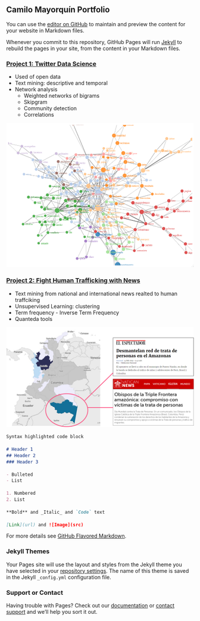 ## Camilo Mayorquín Portfolio

You can use the [editor on GitHub](https://github.com/FoxHound112263/PortfolioCM/edit/master/README.md) to maintain and preview the content for your website in Markdown files.

Whenever you commit to this repository, GitHub Pages will run [Jekyll](https://jekyllrb.com/) to rebuild the pages in your site, from the content in your Markdown files.

### [Project 1: Twitter Data Science](https://github.com/FoxHound112263/TwitterPeaceCol)
* Used of open data
* Text mining: descriptive and temporal
* Network analysis
  - Weighted networks of bigrams
  - Skipgram
  - Community detection
  - Correlations

![](/images/community.png)


### [Project 2: Fight Human Trafficking with News](https://github.com/FoxHound112263/DataJam2019-HF)
* Text mining from national and international news realted to human traffciking
* Unsupervised Learning: clustering
* Term frequency - Inverse Term Frequency
* Quanteda tools

![](/images/find.png)

```markdown
Syntax highlighted code block

# Header 1
## Header 2
### Header 3

- Bulleted
- List

1. Numbered
2. List

**Bold** and _Italic_ and `Code` text

[Link](url) and ![Image](src)
```

For more details see [GitHub Flavored Markdown](https://guides.github.com/features/mastering-markdown/).

### Jekyll Themes

Your Pages site will use the layout and styles from the Jekyll theme you have selected in your [repository settings](https://github.com/FoxHound112263/PortfolioCM/settings). The name of this theme is saved in the Jekyll `_config.yml` configuration file.

### Support or Contact

Having trouble with Pages? Check out our [documentation](https://help.github.com/categories/github-pages-basics/) or [contact support](https://github.com/contact) and we’ll help you sort it out.
